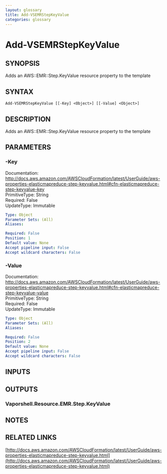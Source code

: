 ```yaml
---
layout: glossary
title: Add-VSEMRStepKeyValue
categories: glossary
---
```


# Add-VSEMRStepKeyValue

## SYNOPSIS
Adds an AWS::EMR::Step.KeyValue resource property to the template

## SYNTAX

```
Add-VSEMRStepKeyValue [[-Key] <Object>] [[-Value] <Object>]
```

## DESCRIPTION
Adds an AWS::EMR::Step.KeyValue resource property to the template

## PARAMETERS

### -Key
Documentation: http://docs.aws.amazon.com/AWSCloudFormation/latest/UserGuide/aws-properties-elasticmapreduce-step-keyvalue.html#cfn-elasticmapreduce-step-keyvalue-key    
PrimitiveType: String    
Required: False    
UpdateType: Immutable

```yaml
Type: Object
Parameter Sets: (All)
Aliases: 

Required: False
Position: 1
Default value: None
Accept pipeline input: False
Accept wildcard characters: False
```

### -Value
Documentation: http://docs.aws.amazon.com/AWSCloudFormation/latest/UserGuide/aws-properties-elasticmapreduce-step-keyvalue.html#cfn-elasticmapreduce-step-keyvalue-value    
PrimitiveType: String    
Required: False    
UpdateType: Immutable

```yaml
Type: Object
Parameter Sets: (All)
Aliases: 

Required: False
Position: 2
Default value: None
Accept pipeline input: False
Accept wildcard characters: False
```

## INPUTS

## OUTPUTS

### Vaporshell.Resource.EMR.Step.KeyValue

## NOTES

## RELATED LINKS

[http://docs.aws.amazon.com/AWSCloudFormation/latest/UserGuide/aws-properties-elasticmapreduce-step-keyvalue.html](http://docs.aws.amazon.com/AWSCloudFormation/latest/UserGuide/aws-properties-elasticmapreduce-step-keyvalue.html)

